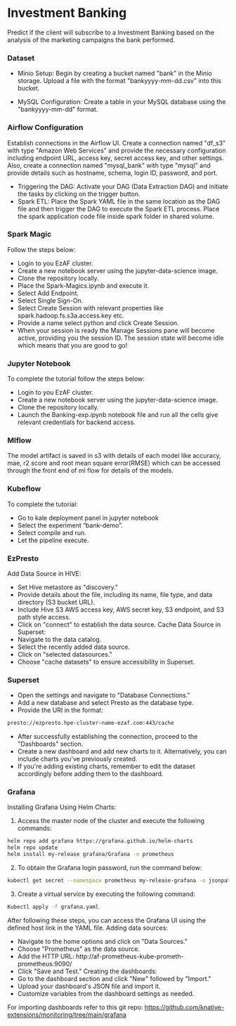 # Investment Banking
Predict if the client will subscribe to a Investment Banking based on the analysis of the marketing campaigns the bank performed.

### Dataset
- Minio Setup: Begin by creating a bucket named "bank" in the Minio storage. Upload a file with the format "bankyyyy-mm-dd.csv" into this bucket.

- MySQL Configuration: Create a table in your MySQL database using the "bankyyyy-mm-dd" format.

### Airflow Configuration
Establish connections in the Airflow UI. Create a connection named "df_s3" with type "Amazon Web Services" and provide the necessary configuration including endpoint URL, access key, secret access key, and other settings. Also, create a connection named "mysql_bank" with type "mysql" and provide details such as hostname, schema, login ID, password, and port.
- Triggering the DAG: Activate your DAG (Data Extraction DAG) and initiate the tasks by clicking on the trigger button.
- Spark ETL: Place the Spark YAML file in the same location as the DAG file and then trigger the DAG to execute the Spark ETL process. Place the spark application code file inside spark folder in shared volume.

### Spark Magic
Follow the steps below:
- Login to you EzAF cluster.
- Create a new notebook server using the jupyter-data-science image.
- Clone the repository locally.
- Place the Spark-Magics.ipynb and execute it.
- Select Add Endpoint.
- Select Single Sign-On.
- Select Create Session with relevant properties like spark.hadoop.fs.s3a.access.key etc. 
- Provide a name select python and click Create Session.
- When your session is ready the Manage Sessions pane will become active, providing you the session ID. The session state will become idle which means that you are good to go!

### Jupyter Notebook
To complete the tutorial follow the steps below:
- Login to you EzAF cluster.
- Create a new notebook server using the jupyter-data-science image.
- Clone the repository locally.
- Launch the Banking-exp.ipynb notebook file and run all the cells give relevant credentials for backend access.

### Mlflow
The model artifact is saved in s3 with details of each model like accuracy, mae, r2 score and root mean square error(RMSE) which can be accessed through the front end of ml flow for details of the models.

### Kubeflow
To complete the tutorial:
- Go to kale deployment panel in jupyter notebook
- Select the experiment “bank-demo”.
- Select compile and run.
- Let the pipeline execute.

### EzPresto
Add Data Source in HIVE:
   - Set Hive metastore as "discovery."
   - Provide details about the file, including its name, file type, and data directory (S3 bucket URL).
   - Include Hive S3 AWS access key, AWS secret key, S3 endpoint, and S3 path style access.
   - Click on "connect" to establish the data source.
Cache Data Source in Superset:
   - Navigate to the data catalog.
   - Select the recently added data source.
   - Click on "selected datasources."
   - Choose "cache datasets" to ensure accessibility in Superset.
### Superset
- Open the settings and navigate to "Database Connections."
- Add a new database and select Presto as the database type.
- Provide the URI in the format: 
```bash 
presto://ezpresto.hpe-cluster-name-ezaf.com:443/cache
```
- After successfully establishing the connection, proceed to the "Dashboards" section.
- Create a new dashboard and add new charts to it. Alternatively, you can include charts you've previously created.
- If you're adding existing charts, remember to edit the dataset accordingly before adding them to the dashboard.

### Grafana
Installing Grafana Using Helm Charts:
1.	Access the master node of the cluster and execute the following commands:
```bash
helm repo add grafana https://grafana.github.io/helm-charts
helm repo update
helm install my-release grafana/Grafana -n prometheus
```
2.	To obtain the Grafana login password, run the command below: 
```bash 
kubectl get secret --namespace prometheus my-release-grafana -o jsonpath=”{.data.admin-password}” |base64 –decode; echo
```
3.	Create a virtual service by executing the following command:
```bash 
Kubectl apply -f grafana.yaml
```
After following these steps, you can access the Grafana UI using the defined host link in the YAML file.
Adding data sources:
- Navigate to the home options and click on "Data Sources."
- Choose "Prometheus" as the data source.
- Add the HTTP URL: http://af-prometheus-kube-prometh-prometheus:9090/
- Click "Save and Test."
Creating the dashboards:
- Go to the dashboard section and click "New" followed by "Import."
- Upload your dashboard's JSON file and import it.
- Customize variables from the dashboard settings as needed.

For importing dashboards refer to this git repo: https://github.com/knative-extensions/monitoring/tree/main/grafana